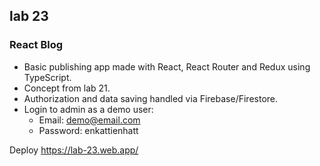 ## lab 23

### React Blog

- Basic publishing app made with React, React Router and Redux using TypeScript.
- Concept from lab 21.
- Authorization and data saving handled via Firebase/Firestore.
- Login to admin as a demo user:
    - Email: demo@email.com
    - Password: enkattienhatt

Deploy https://lab-23.web.app/